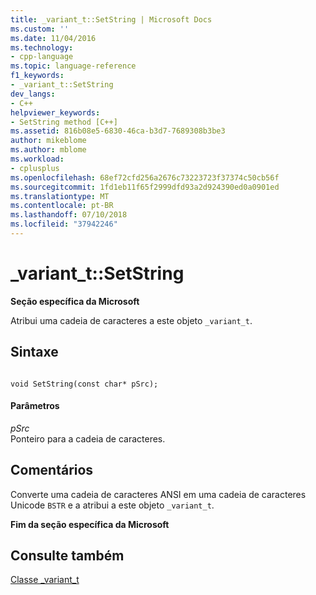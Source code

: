 ```yaml
---
title: _variant_t::SetString | Microsoft Docs
ms.custom: ''
ms.date: 11/04/2016
ms.technology:
- cpp-language
ms.topic: language-reference
f1_keywords:
- _variant_t::SetString
dev_langs:
- C++
helpviewer_keywords:
- SetString method [C++]
ms.assetid: 816b08e5-6830-46ca-b3d7-7689308b3be3
author: mikeblome
ms.author: mblome
ms.workload:
- cplusplus
ms.openlocfilehash: 68ef72cfd256a2676c73223723f37374c50cb56f
ms.sourcegitcommit: 1fd1eb11f65f2999dfd93a2d924390ed0a0901ed
ms.translationtype: MT
ms.contentlocale: pt-BR
ms.lasthandoff: 07/10/2018
ms.locfileid: "37942246"
---
```

# <a name="varianttsetstring"></a>_variant_t::SetString
**Seção específica da Microsoft**  
  
 Atribui uma cadeia de caracteres a este objeto `_variant_t`.  
  
## <a name="syntax"></a>Sintaxe  
  
```  
  
void SetString(const char* pSrc);  
```  
  
#### <a name="parameters"></a>Parâmetros  
 *pSrc*  
 Ponteiro para a cadeia de caracteres.  
  
## <a name="remarks"></a>Comentários  
 Converte uma cadeia de caracteres ANSI em uma cadeia de caracteres Unicode `BSTR` e a atribui a este objeto `_variant_t`.  
  
 **Fim da seção específica da Microsoft**  
  
## <a name="see-also"></a>Consulte também  
 [Classe _variant_t](../cpp/variant-t-class.md)